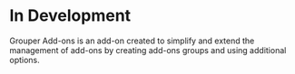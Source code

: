 # In Development

 Grouper Add-ons is an add-on created to simplify and extend the management of add-ons by creating add-ons groups and using additional options.
